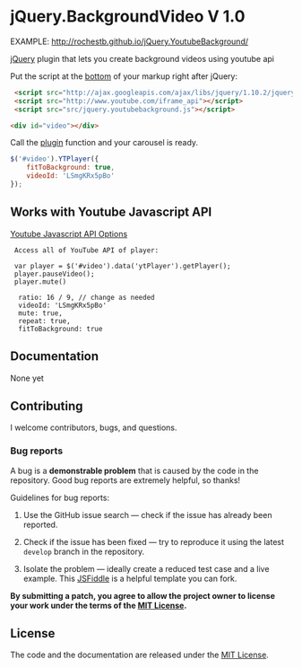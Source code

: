 # jQuery.BackgroundVideo V 1.0

EXAMPLE: http://rochestb.github.io/jQuery.YoutubeBackground/

[jQuery](http://jquery.com/) plugin that lets you create background videos using youtube api


Put the script at the [bottom](https://developer.yahoo.com/performance/rules.html#js_bottom) of your markup right after jQuery:

```html
 <script src="http://ajax.googleapis.com/ajax/libs/jquery/1.10.2/jquery.min.js"></script>
 <script src="http://www.youtube.com/iframe_api"></script>
 <script src="src/jquery.youtubebackground.js"></script>
```

```html
<div id="video"></div>
```

Call the [plugin](http://learn.jquery.com/plugins/) function and your carousel is ready.

```javascript
$('#video').YTPlayer({
    fitToBackground: true,
    videoId: 'LSmgKRx5pBo'
});
```

## Works with Youtube Javascript API

[Youtube Javascript API Options](https://developers.google.com/youtube/js_api_reference)
```
 Access all of YouTube API of player:

 var player = $('#video').data('ytPlayer').getPlayer();
 player.pauseVideo();
 player.mute()

```

```Options
  ratio: 16 / 9, // change as needed
  videoId: 'LSmgKRx5pBo'
  mute: true,
  repeat: true,
  fitToBackground: true
```

## Documentation

None yet

## Contributing

I welcome contributors, bugs, and questions.

### Bug reports

A bug is a **demonstrable problem** that is caused by the code in the repository. Good bug reports are extremely helpful, so thanks!

Guidelines for bug reports:

  1. Use the GitHub issue search — check if the issue has already been reported.

  2. Check if the issue has been fixed — try to reproduce it using the latest `develop` branch in the repository.

  3. Isolate the problem — ideally create a reduced test case and a live example. This [JSFiddle](http://jsfiddle.net/u3FTZ/) is a helpful template you can fork.


**By submitting a patch, you agree to allow the project owner to
license your work under the terms of the [MIT License](LICENSE).**

## License

The code and the documentation are released under the [MIT License](LICENSE).